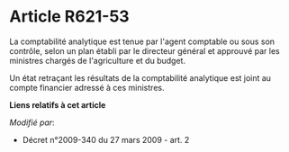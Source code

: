 # Article R621-53

La comptabilité analytique est tenue par l'agent comptable ou sous son contrôle, selon un plan établi par le directeur
général et approuvé par les ministres chargés de l'agriculture et du budget. 

Un état retraçant les résultats de la comptabilité analytique est joint au compte financier adressé à ces ministres.

**Liens relatifs à cet article**

_Modifié par_:

  - Décret n°2009-340 du 27 mars 2009 - art. 2
